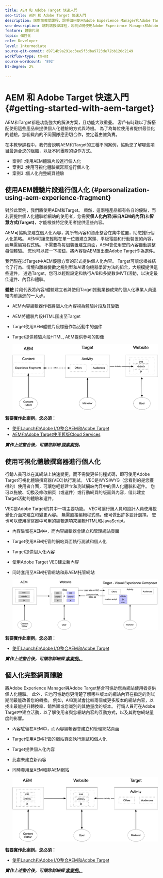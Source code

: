 ```yaml
---
title: AEM 和 Adobe Target 快速入門
seo-title: AEM 和 Adobe Target 快速入門
description: 端對端教學課程，說明如何使用Adobe Experience Manager和Adobe Target建立和提供個人化體驗。 在本教學課程中，您還將了解端到端流程中涉及的不同角色，以及它們如何相互協作
seo-description: 端對端教學課程，說明如何使用Adobe Experience Manager和Adobe Target建立和提供個人化體驗。 在本教學課程中，您還將了解端到端流程中涉及的不同角色，以及它們如何相互協作
feature: 體驗片段
topic: 個性化
role: Developer
level: Intermediate
source-git-commit: d9714b9a291ec3ee5f3dba9723de72bb120d2149
workflow-type: tm+mt
source-wordcount: '892'
ht-degree: 2%

---
```



# AEM 和 Adobe Target 快速入門 {#getting-started-with-aem-target}

AEM和Target都是功能強大的解決方案，且功能大致重疊。 客戶有時難以了解搭配使用這些產品來提供個人化體驗的方式與時機。 為了為每位使用者提供最佳化的體驗，您組織內的不同團隊應密切合作，並定義由誰負責。

在本教學課程中，我們會說明AEM和Target的三種不同案例，協助您了解哪些項目最適合您的組織，以及不同團隊的協作方式。

* 案例1 :使用AEM體驗片段進行個人化
* 案例2 :使用可視化體驗撰寫器進行個人化
* 案例3 :個人化完整網頁體驗

## 使用AEM體驗片段進行個人化 {#personalization-using-aem-experience-fragment}

對於此案例，我們將使用AEM和Target。 顯然，這兩種產品都有各自的優點，而若要提供個人化體驗給網站的使用者，您需要&#x200B;**個人化內容(來自AEM的內容)**&#x200B;和&#x200B;**智慧方式(Target)**，才能根據特定使用者提供這些內容。

AEM可協助您建立個人化內容，將所有內容和資產整合在集中位置，助您推行個人化策略。 AEM可讓您輕鬆在單一位置建立案頭、平板電腦和行動裝置的內容，而無需編寫程式碼。 不需要為每個裝置建立頁面，AEM會使用您的內容自動調整每個體驗。 您也可以按一下按鈕，將內容從AEM匯出至Adobe Target作為選件。

我們現在以Target中AEM優惠方案的形式提供個人化內容。 Target可讓您根據結合了行為、情境和離線變數之規則型和AI導向機器學習方法的組合，大規模提供這些選件。  透過Target，您可以輕鬆設定和執行A/B和多變數(MVT)活動，以決定最佳選件、內容和體驗。

**體驗** 片段代表將內容/體驗建立者與使用Target推動業務成果的個人化專業人員連結向前邁進的一大步。

* AEM內容編輯器作者將個人化內容視為體驗片段及其變數
* AEM將體驗片段HTML匯出至Target &#x200B;
* Target&#x200B;使用AEM體驗片段標籤作為活動中的選件
* Target提供體驗片段HTML, AEM提供參考的影像

   ![使用體驗片段圖表進行個人化](assets/personalization-use-case-1/use-case-1-diagram.png)

**若要實作此案例，您必須：**

* [使用Launch和Adobe I/O整合AEM和Adobe Target](./implementation.md#integrating-aem-target-options)
* [AEM和Adobe Target使用舊版Cloud Services](./implementation.md#integrating-aem-target-options)

***實作上述整合後，可讓您詳細 [探索案例](./personalization-use-case-1.md)。***

## 使用可視化體驗撰寫器進行個人化

行銷人員可以在其網站上快速變更，而不需變更任何程式碼，即可使用Adobe Target可視化體驗撰寫器(VEC)執行測試。 VEC是WYSIWYG（您看到的是您獲得的）使用者介面，可讓您輕鬆建立和測試網站內容中的個人化體驗和選件。 您可以拖放、切換及修改網頁（或選件）或行動網頁的版面與內容，借此建立Target活動的體驗和選件。

VEC是Adobe Target的其中一項主要功能。 VEC可讓行銷人員和設計人員使用視覺化介面來建立和變更內容。 無需直接編輯程式碼，便可做出許多設計選擇。 您也可以使用撰寫器中可用的編輯選項來編輯HTML和JavaScript。

* 內容駐留在AEM中，而內容編輯器會建立和管理網站頁面
* Target使用AEM托管的網站頁面執行測試和個人化
* Target提供個人化內容
* 使用Adobe Target VEC建立新內容
* 同時套用至AEM托管網站和非AEM托管網站

   ![使用可視化體驗撰寫器圖表進行個人化](assets/personalization-use-case-3/use-case-diagram-3.png)

**若要實作此案例，您必須：**

* [使用Launch和Adobe I/O整合AEM和Adobe Target](./implementation.md#integrating-aem-target-options)

***實作上述整合後，可讓您詳細探 [索案例。](./personalization-use-case-3.md)***

## 個人化完整網頁體驗

將Adobe Experience Manager與Adobe Target整合可協助您為網站使用者提供個人化體驗。 此外，它也可協助您更清楚了解哪些版本的網站內容在指定的測試期間最能改善您的轉換。 例如，A/B測試會比較兩個或更多版本的網站內容，以找出最能提升轉換率、銷售額或您識別的其他量度的版本。 行銷人員可在Adobe Target中建立活動，以了解使用者與您網站內容的互動方式，以及其對您網站量度的影響。

* 內容駐留在AEM中，而內容編輯器會建立和管理網站頁面
* Target使用AEM托管的網站頁面執行測試和個人化
* Target提供個人化內容
* 此處未建立新內容
* 同時套用至AEM和非AEM網站

   ![圖表](assets/personalization-use-case-2/use-case-2-diagram.png)

**若要實作此案例，您必須：**

* [使用Launch和Adobe I/O整合AEM和Adobe Target](./implementation.md#integrating-aem-target-options)

***實作上述整合後，可讓您詳細探 [索案例。](./personalization-use-case-2.md)***
